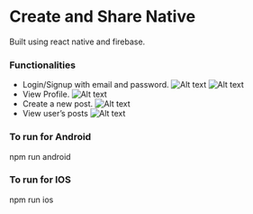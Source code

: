 # Create and Share Native

Built using react native and firebase.

### Functionalities 

- Login/Signup with email and password.
![Alt text](screenshots/login.jpg?raw=true "Login")
![Alt text](screenshots/signup.jpg?raw=true "Signup")
- View Profile.
![Alt text](screenshots/profile.jpg?raw=true "Profile")
- Create a new post.
![Alt text](screenshots/create.jpg?raw=true "Create Post")
- View user’s posts
![Alt text](screenshots/home.jpg?raw=true "Home")

### To run for Android
npm run android

### To run for IOS
npm run ios


